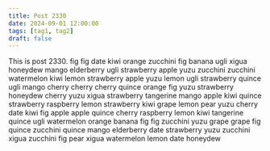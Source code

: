 ```yaml
---
title: Post 2330
date: 2024-09-01 12:00:00
tags: [tag1, tag2]
draft: false
---
```

This is post 2330.
fig
fig
date
kiwi
orange
zucchini
fig
banana
ugli
xigua
honeydew
mango
elderberry
ugli
strawberry
apple
yuzu
zucchini
zucchini
watermelon
kiwi
lemon
strawberry
apple
yuzu
lemon
ugli
strawberry
quince
ugli
mango
cherry
cherry
cherry
quince
orange
fig
yuzu
strawberry
honeydew
cherry
yuzu
xigua
strawberry
tangerine
mango
apple
kiwi
quince
strawberry
raspberry
lemon
strawberry
kiwi
grape
lemon
pear
yuzu
cherry
date
kiwi
fig
apple
apple
quince
cherry
raspberry
lemon
kiwi
tangerine
quince
ugli
watermelon
orange
banana
fig
fig
zucchini
yuzu
grape
grape
fig
quince
zucchini
quince
mango
elderberry
date
strawberry
yuzu
zucchini
xigua
zucchini
fig
pear
xigua
watermelon
lemon
date
honeydew
